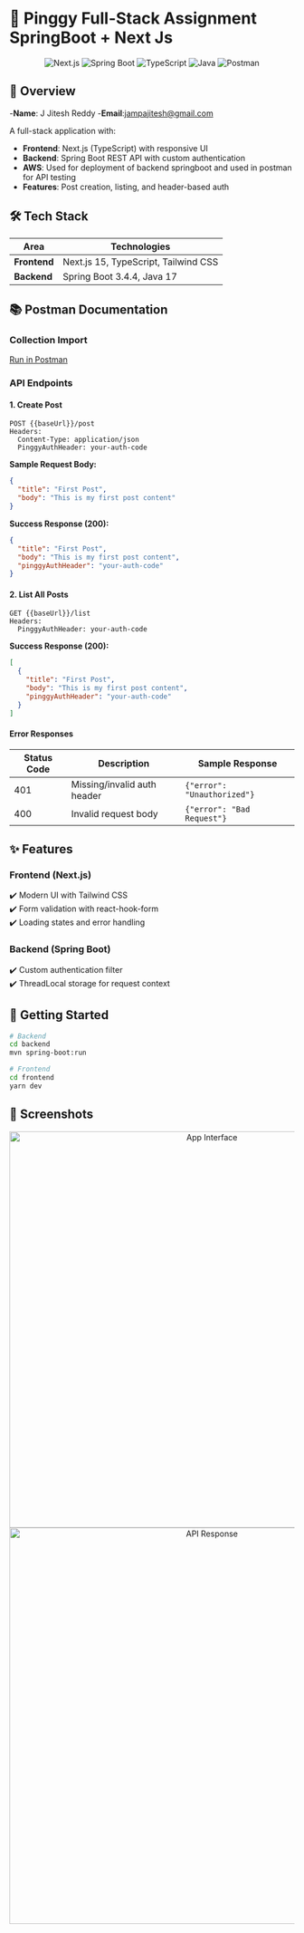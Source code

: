 
# 🚀 Pinggy Full-Stack Assignment SpringBoot + Next Js

<div align="center">
  <img src="https://img.shields.io/badge/Next.js-000000?style=for-the-badge&logo=nextdotjs&logoColor=white" alt="Next.js">
  <img src="https://img.shields.io/badge/Spring_Boot-6DB33F?style=for-the-badge&logo=spring&logoColor=white" alt="Spring Boot">
  <img src="https://img.shields.io/badge/TypeScript-3178C6?style=for-the-badge&logo=typescript&logoColor=white" alt="TypeScript">
  <img src="https://img.shields.io/badge/Java-ED8B00?style=for-the-badge&logo=openjdk&logoColor=white" alt="Java">
  <img src="https://img.shields.io/badge/Postman-FF6C37?style=for-the-badge&logo=postman&logoColor=white" alt="Postman">
</div>

## 📝 Overview

-**Name**: J Jitesh Reddy
-**Email**:jampajitesh@gmail.com

A full-stack application with:
- **Frontend**: Next.js (TypeScript) with responsive UI
- **Backend**: Spring Boot REST API with custom authentication
- **AWS**: Used for deployment of backend springboot and used in postman for API testing
- **Features**: Post creation, listing, and header-based auth

  
## 🛠️ Tech Stack

| Area         | Technologies                          |
|--------------|---------------------------------------|
| **Frontend** | Next.js 15, TypeScript, Tailwind CSS  |
| **Backend**  | Spring Boot 3.4.4, Java 17                |

## 📚 Postman Documentation

### Collection Import
[Run in Postman](https://imf-gadget.postman.co/workspace/New-Team-Workspace~e7452297-e8da-4a4f-9c00-f2ca6703be5b/collection/36484787-2f4dce94-16e1-401d-96f8-17580970023f?action=share&creator=36484787)

### API Endpoints

#### 1. Create Post
```http
POST {{baseUrl}}/post
Headers:
  Content-Type: application/json
  PinggyAuthHeader: your-auth-code
```

**Sample Request Body:**
```json
{
  "title": "First Post",
  "body": "This is my first post content"
}
```

**Success Response (200):**
```json
{
  "title": "First Post",
  "body": "This is my first post content",
  "pinggyAuthHeader": "your-auth-code"
}
```

#### 2. List All Posts
```http
GET {{baseUrl}}/list
Headers:
  PinggyAuthHeader: your-auth-code
```

**Success Response (200):**
```json
[
  {
    "title": "First Post",
    "body": "This is my first post content",
    "pinggyAuthHeader": "your-auth-code"
  }
]
```

#### Error Responses
| Status Code | Description                  | Sample Response              |
|-------------|------------------------------|------------------------------|
| 401         | Missing/invalid auth header  | `{"error": "Unauthorized"}`  |
| 400         | Invalid request body         | `{"error": "Bad Request"}`   |

## ✨ Features

### Frontend (Next.js)
✔️ Modern UI with Tailwind CSS  
✔️ Form validation with react-hook-form  
✔️ Loading states and error handling  

### Backend (Spring Boot)
✔️ Custom authentication filter  
✔️ ThreadLocal storage for request context  

## 🚀 Getting Started

```bash
# Backend
cd backend
mvn spring-boot:run

# Frontend
cd frontend
yarn dev
```


## 📸 Screenshots

<div align="center">
  <img src="https://snipboard.io/6cnIgh.jpg" width="700" alt="App Interface"/>
  <img src="https://snipboard.io/F2TurD.jpg" width="700" alt="API Response"/> 
</div>

